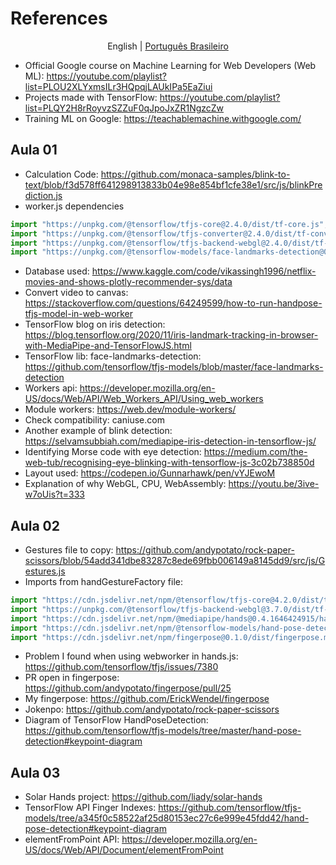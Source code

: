 # References

<p align="center">
    <span>English</span> |
    <a href="https://github.com/Luhmeiy/JSExpertMax/tree/main/lang/pt-br/references.md">Português Brasileiro</a>
</p>

-   Official Google course on Machine Learning for Web Developers (Web ML): https://youtube.com/playlist?list=PLOU2XLYxmsILr3HQpqjLAUkIPa5EaZiui
-   Projects made with TensorFlow: https://youtube.com/playlist?list=PLQY2H8rRoyvzSZZuF0qJpoJxZR1NgzcZw
-   Training ML on Google: https://teachablemachine.withgoogle.com/

## Aula 01

-   Calculation Code: https://github.com/monaca-samples/blink-to-text/blob/f3d578ff641298913833b04e98e854bf1cfe38e1/src/js/blinkPrediction.js
-   worker.js dependencies

```js
import "https://unpkg.com/@tensorflow/tfjs-core@2.4.0/dist/tf-core.js";
import "https://unpkg.com/@tensorflow/tfjs-converter@2.4.0/dist/tf-converter.js";
import "https://unpkg.com/@tensorflow/tfjs-backend-webgl@2.4.0/dist/tf-backend-webgl.js";
import "https://unpkg.com/@tensorflow-models/face-landmarks-detection@0.0.1/dist/face-landmarks-detection.js";
```

-   Database used: https://www.kaggle.com/code/vikassingh1996/netflix-movies-and-shows-plotly-recommender-sys/data
-   Convert video to canvas: https://stackoverflow.com/questions/64249599/how-to-run-handpose-tfjs-model-in-web-worker
-   TensorFlow blog on iris detection: https://blog.tensorflow.org/2020/11/iris-landmark-tracking-in-browser-with-MediaPipe-and-TensorFlowJS.html
-   TensorFlow lib: face-landmarks-detection: https://github.com/tensorflow/tfjs-models/blob/master/face-landmarks-detection
-   Workers api: https://developer.mozilla.org/en-US/docs/Web/API/Web_Workers_API/Using_web_workers
-   Module workers: https://web.dev/module-workers/
-   Check compatibility: caniuse.com
-   Another example of blink detection: https://selvamsubbiah.com/mediapipe-iris-detection-in-tensorflow-js/
-   Identifying Morse code with eye detection: https://medium.com/the-web-tub/recognising-eye-blinking-with-tensorflow-js-3c02b738850d
-   Layout used: https://codepen.io/Gunnarhawk/pen/vYJEwoM
-   Explanation of why WebGL, CPU, WebAssembly: https://youtu.be/3ive-w7oUis?t=333

## Aula 02

-   Gestures file to copy: https://github.com/andypotato/rock-paper-scissors/blob/54add341dbe83287c8ede69fbb006149a8145dd9/src/js/Gestures.js
-   Imports from handGestureFactory file:

```js
import "https://cdn.jsdelivr.net/npm/@tensorflow/tfjs-core@4.2.0/dist/tf-core.min.js";
import "https://unpkg.com/@tensorflow/tfjs-backend-webgl@3.7.0/dist/tf-backend-webgl.min.js";
import "https://cdn.jsdelivr.net/npm/@mediapipe/hands@0.4.1646424915/hands.min.js";
import "https://cdn.jsdelivr.net/npm/@tensorflow-models/hand-pose-detection@2.0.0/dist/hand-pose-detection.min.js";
import "https://cdn.jsdelivr.net/npm/fingerpose@0.1.0/dist/fingerpose.min.js";
```

-   Problem I found when using webworker in hands.js: https://github.com/tensorflow/tfjs/issues/7380
-   PR open in fingerpose: https://github.com/andypotato/fingerpose/pull/25
-   My fingerpose: https://github.com/ErickWendel/fingerpose
-   Jokenpo: https://github.com/andypotato/rock-paper-scissors
-   Diagram of TensorFlow HandPoseDetection: https://github.com/tensorflow/tfjs-models/tree/master/hand-pose-detection#keypoint-diagram

## Aula 03

-   Solar Hands project: https://github.com/liady/solar-hands
-   TensorFlow API Finger Indexes: https://github.com/tensorflow/tfjs-models/tree/a345f0c58522af25d80153ec27c6e999e45fdd42/hand-pose-detection#keypoint-diagram
-   elementFromPoint API: https://developer.mozilla.org/en-US/docs/Web/API/Document/elementFromPoint
